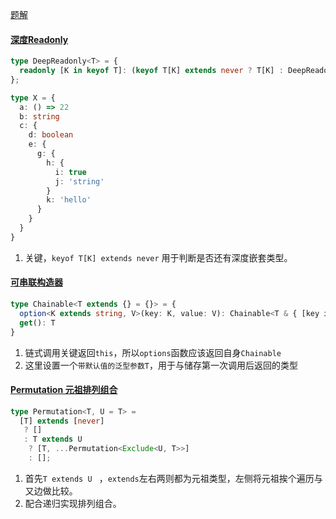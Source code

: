 [题解](https://ghaiklor.github.io/type-challenges-solutions/en/)

#### [深度Readonly](https://github.com/type-challenges/type-challenges/issues/5855)

```typescript
type DeepReadonly<T> = {
  readonly [K in keyof T]: (keyof T[K] extends never ? T[K] : DeepReadonly<T[K]>)
};

type X = {
  a: () => 22
  b: string
  c: {
    d: boolean
    e: {
      g: {
        h: {
          i: true
          j: 'string'
        }
        k: 'hello'
      }
    }
  }
}
```

1. 关键，`keyof T[K] extends never` 用于判断是否还有深度嵌套类型。 



#### [可串联构造器](https://github.com/type-challenges/type-challenges/blob/master/questions/12-medium-chainable-options/README.zh-CN.md)

```typescript
type Chainable<T extends {} = {}> = {
  option<K extends string, V>(key: K, value: V): Chainable<T & { [key in K]: V }>
  get(): T
}
```

1. 链式调用关键返回`this`，所以`options`函数应该返回自身`Chainable`
2. 这里设置一个`带默认值的泛型参数T`，用于与储存第一次调用后返回的类型



#### [Permutation 元祖排列组合](https://github.com/type-challenges/type-challenges/issues/5934)

```typescript
type Permutation<T, U = T> = 
  [T] extends [never]
   ? [] 
   : T extends U 
    ? [T, ...Permutation<Exclude<U, T>>]
    : [];
```

1. 首先`T extends U ` ，`extends`左右两则都为元祖类型，左侧将元祖挨个遍历与又边做比较。
2. 配合递归实现排列组合。



